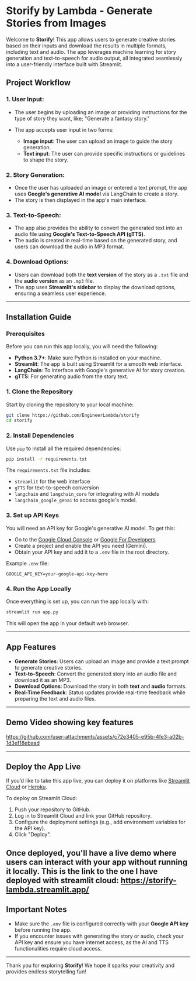 # Storify by Lambda - Generate Stories from Images

Welcome to **Storify**! This app allows users to generate creative stories based on their inputs and download the results in multiple formats, including text and audio. The app leverages machine learning for story generation and text-to-speech for audio output, all integrated seamlessly into a user-friendly interface built with Streamlit.

## Project Workflow

### 1. **User Input**:
- The user begins by uploading an image or providing instructions for the type of story they want, like; "Generate a fantasy story."

- The app accepts user input in two forms: 
  - **Image input**: The user can upload an image to guide the story generation.
  - **Text input**: The user can provide specific instructions or guidelines to shape the story.

### 2. **Story Generation**:
- Once the user has uploaded an image or entered a text prompt, the app uses **Google's generative AI model** via LangChain to create a story.
- The story is then displayed in the app's main interface.
  
### 3. **Text-to-Speech**:
- The app also provides the ability to convert the generated text into an audio file using **Google's Text-to-Speech API (gTTS)**.
- The audio is created in real-time based on the generated story, and users can download the audio in MP3 format.

### 4. **Download Options**:
- Users can download both the **text version** of the story as a `.txt` file and the **audio version** as an `.mp3` file.
- The app uses **Streamlit's sidebar** to display the download options, ensuring a seamless user experience.
---

## Installation Guide

### Prerequisites

Before you can run this app locally, you will need the following:

- **Python 3.7+**: Make sure Python is installed on your machine.
- **Streamlit**: The app is built using Streamlit for a smooth web interface.
- **LangChain**: To interface with Google's generative AI for story creation.
- **gTTS**: For generating audio from the story text.

### 1. **Clone the Repository**

Start by cloning the repository to your local machine:

```bash
git clone https://github.com/EngineerLambda/storify
cd storify
```

### 2. **Install Dependencies**

Use `pip` to install all the required dependencies:

```bash
pip install -r requirements.txt
```

The `requirements.txt` file includes:
- `streamlit` for the web interface
- `gTTS` for text-to-speech conversion
- `langchain` and `langchain_core` for integrating with AI models
- `langchain_google_genai` to access google's model.

### 3. **Set up API Keys**

You will need an API key for Google's generative AI model. To get this:
- Go to the [Google Cloud Console](https://console.cloud.google.com/) or [Google For Developers](https://developers.google.com/)
- Create a project and enable the API you need (Gemini).
- Obtain your API key and add it to a `.env` file in the root directory.

Example `.env` file:

```plaintext
GOOGLE_API_KEY=your-google-api-key-here
```

### 4. **Run the App Locally**

Once everything is set up, you can run the app locally with:

```bash
streamlit run app.py
```

This will open the app in your default web browser.

---

## App Features

- **Generate Stories**: Users can upload an image and provide a text prompt to generate creative stories.
- **Text-to-Speech**: Convert the generated story into an audio file and download it as an MP3.
- **Download Options**: Download the story in both **text** and **audio** formats.
- **Real-Time Feedback**: Status updates provide real-time feedback while preparing the text and audio files.

---

## Demo Video showing key features

https://github.com/user-attachments/assets/c72e3405-e95b-4fe3-a02b-1d3ef18ebaad

---

## Deploy the App Live

If you’d like to take this app live, you can deploy it on platforms like [Streamlit Cloud](https://streamlit.io/cloud) or [Heroku](https://www.heroku.com/).

To deploy on Streamlit Cloud:
1. Push your repository to GitHub.
2. Log in to Streamlit Cloud and link your GitHub repository.
3. Configure the deployment settings (e.g., add environment variables for the API key).
4. Click "Deploy".

Once deployed, you'll have a live demo where users can interact with your app without running it locally. This is the link to the one I have deployed with streamlit cloud: https://storify-lambda.streamlit.app/
---


## Important Notes

- Make sure the `.env` file is configured correctly with your **Google API key** before running the app.
- If you encounter issues with generating the story or audio, check your API key and ensure you have internet access, as the AI and TTS functionalities require cloud access.

---

Thank you for exploring **Storify**! We hope it sparks your creativity and provides endless storytelling fun!
